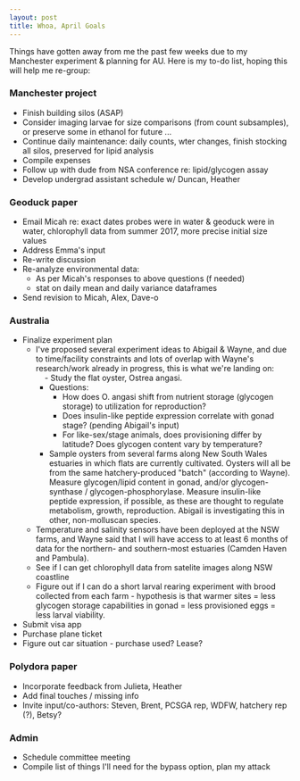 ```yaml
---
layout: post
title: Whoa, April Goals
---
```


Things have gotten away from me the past few weeks due to my Manchester experiment & planning for AU. Here is my to-do list, hoping this will help me re-group: 

### Manchester project 
  - Finish building silos (ASAP)  
  - Consider imaging larvae for size comparisons (from count subsamples), or preserve some in ethanol for future ...  
  - Continue daily maintenance: daily counts, wter changes, finish stocking all silos, preserved for lipid analysis 
  - Compile expenses  
  - Follow up with dude from NSA conference re: lipid/glycogen assay  
  - Develop undergrad assistant schedule w/ Duncan, Heather  
  
### Geoduck paper
  - Email Micah re: exact dates probes were in water & geoduck were in water, chlorophyll data from summer 2017, more precise initial size values   
  - Address Emma's input  
  - Re-write discussion  
  - Re-analyze environmental data:  
      - As per Micah's responses to above questions (f needed)  
      - stat on daily mean and daily variance dataframes  
  - Send revision to Micah, Alex, Dave-o
  
### Australia 
  - Finalize experiment plan  
    - I've proposed several experiment ideas to Abigail & Wayne, and due to time/facility constraints and lots of overlap with Wayne's research/work already in progress, this is what we're landing on:  
      - Study the flat oyster, Ostrea angasi.  
      - Questions: 
        - How does O. angasi shift from nutrient storage (glycogen storage) to utilization for reproduction?  
        - Does insulin-like peptide expression correlate with gonad stage? (pending Abigail's input)  
        - For like-sex/stage animals, does provisioning differ by latitude? Does glycogen content vary by temperature?    
      - Sample oysters from several farms along New South Wales estuaries in which flats are currently cultivated. Oysters will all be from the same hatchery-produced "batch" (according to Wayne).  Measure glycogen/lipid content in gonad, and/or glycogen-synthase / glycogen-phosphorylase. Measure insulin-like peptide expression, if possible, as these are thought to regulate metabolism, growth, reproduction. Abigail is investigating this in other, non-molluscan species.  
    - Temperature and salinity sensors have been deployed at the NSW farms, and Wayne said that I will have access to at least 6 months of data for the northern- and southern-most estuaries (Camden Haven and Pambula).  
    - See if I can get chlorophyll data from satelite images along NSW coastline  
    - Figure out if I can do a short larval rearing experiment with brood collected from each farm - hypothesis is that warmer sites = less glycogen storage capabilities in gonad = less provisioned eggs = less larval viability.  
  - Submit visa app  
  - Purchase plane ticket  
  - Figure out car situation - purchase used? Lease?  

### Polydora paper
  - Incorporate feedback from Julieta, Heather  
  - Add final touches / missing info  
  - Invite input/co-authors: Steven, Brent, PCSGA rep, WDFW, hatchery rep (?), Betsy?  
  
### Admin 
  - Schedule committee meeting  
  - Compile list of things I'll need for the bypass option, plan my attack  


